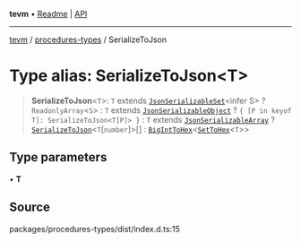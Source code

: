 **tevm** • [Readme](../../README.md) \| [API](../../modules.md)

***

[tevm](../../README.md) / [procedures-types](../README.md) / SerializeToJson

# Type alias: SerializeToJson\<T\>

> **SerializeToJson**\<`T`\>: `T` extends [`JsonSerializableSet`](JsonSerializableSet.md)\<infer S\> ? `ReadonlyArray`\<`S`\> : `T` extends [`JsonSerializableObject`](JsonSerializableObject.md) ? `{ [P in keyof T]: SerializeToJson<T[P]> }` : `T` extends [`JsonSerializableArray`](JsonSerializableArray.md) ? [`SerializeToJson`](SerializeToJson.md)\<`T`\[`number`\]\>[] : [`BigIntToHex`](BigIntToHex.md)\<[`SetToHex`](SetToHex.md)\<`T`\>\>

## Type parameters

• **T**

## Source

packages/procedures-types/dist/index.d.ts:15
